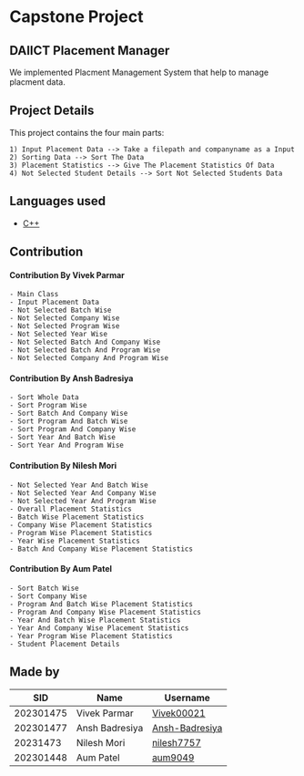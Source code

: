 # **Capstone Project**

## **DAIICT Placement Manager** 

We implemented Placment Management System that help to manage placment data.

## Project Details
This project contains the four main parts:

    1) Input Placement Data --> Take a filepath and companyname as a Input
    2) Sorting Data --> Sort The Data
    3) Placement Statistics --> Give The Placement Statistics Of Data
    4) Not Selected Student Details --> Sort Not Selected Students Data


## Languages used
 - [C++](https://www.cplusplus.com)

## Contribution ##

#### Contribution By Vivek Parmar ####
    - Main Class
    - Input Placement Data
    - Not Selected Batch Wise
    - Not Selected Company Wise 
    - Not Selected Program Wise
    - Not Selected Year Wise
    - Not Selected Batch And Company Wise
    - Not Selected Batch And Program Wise
    - Not Selected Company And Program Wise

#### Contribution By Ansh Badresiya ####
    - Sort Whole Data
    - Sort Program Wise
    - Sort Batch And Company Wise
    - Sort Program And Batch Wise
    - Sort Program And Company Wise
    - Sort Year And Batch Wise
    - Sort Year And Program Wise

#### Contribution By Nilesh Mori ####
    - Not Selected Year And Batch Wise
    - Not Selected Year And Company Wise
    - Not Selected Year And Program Wise
    - Overall Placement Statistics
    - Batch Wise Placement Statistics
    - Company Wise Placement Statistics
    - Program Wise Placement Statistics
    - Year Wise Placement Statistics
    - Batch And Company Wise Placement Statistics

#### Contribution By Aum Patel ####
    - Sort Batch Wise
    - Sort Company Wise
    - Program And Batch Wise Placement Statistics
    - Program And Company Wise Placement Statistics
    - Year And Batch Wise Placement Statistics
    - Year And Company Wise Placement Statistics
    - Year Program Wise Placement Statistics
    - Student Placement Details


## Made by
| SID | Name | Username |
|-------------|------|----------|
| 202301475 | Vivek Parmar | [Vivek00021](https://github.com/Vivek00021) |
| 202301477 | Ansh Badresiya | [Ansh-Badresiya](https://github.com/Ansh-Badresiya) |
| 20231473 | Nilesh Mori | [nilesh7757](https://github.com/nilesh7757) | 
| 202301448 | Aum Patel | [aum9049](https://github.com/aum9049) |



